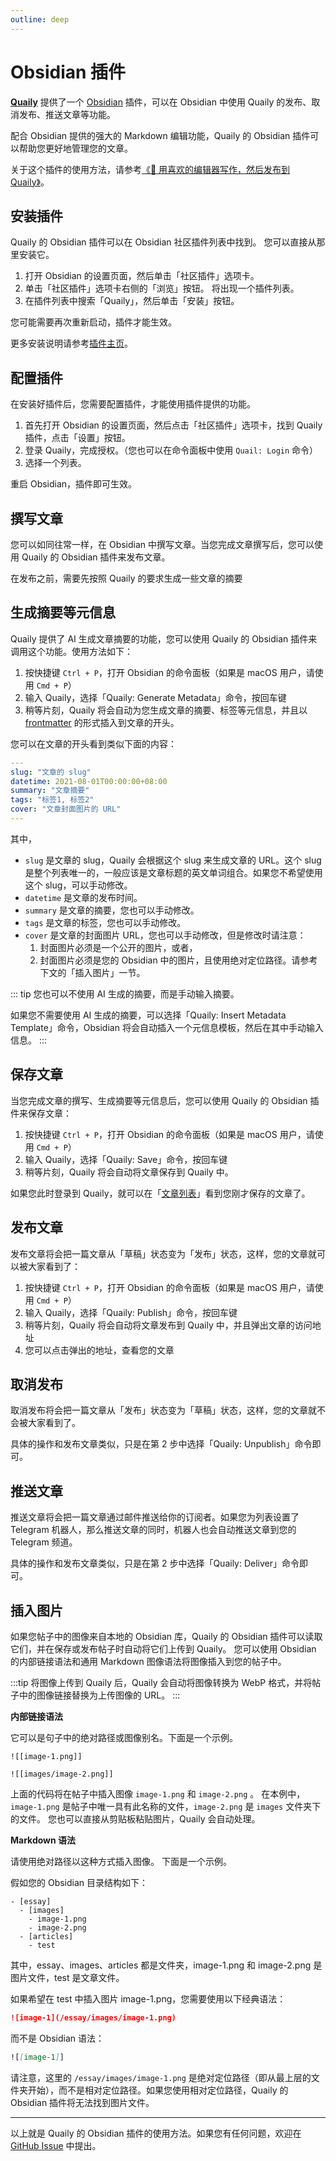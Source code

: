 ```yaml
---
outline: deep
---
```


# Obsidian 插件

**[Quaily](https://quaily.com "Quaily Official Website")** 提供了一个 [Obsidian](https://obsidian.md/) 插件，可以在 Obsidian 中使用 Quaily 的发布、取消发布、推送文章等功能。

配合 Obsidian 提供的强大的 Markdown 编辑功能，Quaily 的 Obsidian 插件可以帮助您更好地管理您的文章。

关于这个插件的使用方法，请参考[《📝 用喜欢的编辑器写作，然后发布到 Quaily》](https://quaily.com/quail-zh/p/write-with-favorite-editor-and-publish-to-quaily)。

## 安装插件

Quaily 的 Obsidian 插件可以在 Obsidian 社区插件列表中找到。 您可以直接从那里安装它。

1. 打开 Obsidian 的设置页面，然后单击「社区插件」选项卡。
2. 单击「社区插件」选项卡右侧的「浏览」按钮。 将出现一个插件列表。
3. 在插件列表中搜索「Quaily」，然后单击「安装」按钮。

您可能需要再次重新启动，插件才能生效。

更多安装说明请参考[插件主页](https://github.com/quail-ink/obsidian-quail)。

## 配置插件

在安装好插件后，您需要配置插件，才能使用插件提供的功能。

1. 首先打开 Obsidian 的设置页面，然后点击「社区插件」选项卡，找到 Quaily 插件，点击「设置」按钮。
2. 登录 Quaily，完成授权。（您也可以在命令面板中使用 `Quail: Login` 命令）
3. 选择一个列表。

重启 Obsidian，插件即可生效。

## 撰写文章

您可以如同往常一样，在 Obsidian 中撰写文章。当您完成文章撰写后，您可以使用 Quaily 的 Obsidian 插件来发布文章。

在发布之前，需要先按照 Quaily 的要求生成一些文章的摘要

## 生成摘要等元信息

Quaily 提供了 AI 生成文章摘要的功能，您可以使用 Quaily 的 Obsidian 插件来调用这个功能。使用方法如下：

1. 按快捷键 `Ctrl + P`，打开 Obsidian 的命令面板（如果是 macOS 用户，请使用 `Cmd + P`）
2. 输入 Quaily，选择「Quaily: Generate Metadata」命令，按回车键
3. 稍等片刻，Quaily 将会自动为您生成文章的摘要、标签等元信息，并且以 [frontmatter](https://jekyllrb.com/docs/front-matter/) 的形式插入到文章的开头。

您可以在文章的开头看到类似下面的内容：

```yaml
---
slug: "文章的 slug"
datetime: 2021-08-01T00:00:00+08:00
summary: "文章摘要"
tags: "标签1, 标签2"
cover: "文章封面图片的 URL"
---
```

其中，

- `slug` 是文章的 slug，Quaily 会根据这个 slug 来生成文章的 URL。这个 slug 是整个列表唯一的，一般应该是文章标题的英文单词组合。如果您不希望使用这个 slug，可以手动修改。
- `datetime` 是文章的发布时间。
- `summary` 是文章的摘要，您也可以手动修改。
- `tags` 是文章的标签，您也可以手动修改。
- `cover` 是文章的封面图片 URL，您也可以手动修改，但是修改时请注意：
  1. 封面图片必须是一个公开的图片，或者，
  2. 封面图片必须是您的 Obsidian 中的图片，且使用绝对定位路径。请参考下文的「插入图片」一节。

::: tip
您也可以不使用 AI 生成的摘要，而是手动输入摘要。

如果您不需要使用 AI 生成的摘要，可以选择「Quaily: Insert Metadata Template」命令，Obsidian 将会自动插入一个元信息模板，然后在其中手动输入信息。
:::

## 保存文章

当您完成文章的撰写、生成摘要等元信息后，您可以使用 Quaily 的 Obsidian 插件来保存文章：

1. 按快捷键 `Ctrl + P`，打开 Obsidian 的命令面板（如果是 macOS 用户，请使用 `Cmd + P`）
2. 输入 Quaily，选择「Quaily: Save」命令，按回车键
3. 稍等片刻，Quaily 将会自动将文章保存到 Quaily 中。

如果您此时登录到 Quaily，就可以在「[文章列表](https://quaily.com/dashboard)」看到您刚才保存的文章了。

## 发布文章

发布文章将会把一篇文章从「草稿」状态变为「发布」状态，这样，您的文章就可以被大家看到了：

1. 按快捷键 `Ctrl + P`，打开 Obsidian 的命令面板（如果是 macOS 用户，请使用 `Cmd + P`）
2. 输入 Quaily，选择「Quaily: Publish」命令，按回车键
3. 稍等片刻，Quaily 将会自动将文章发布到 Quaily 中，并且弹出文章的访问地址
4. 您可以点击弹出的地址，查看您的文章

## 取消发布

取消发布将会把一篇文章从「发布」状态变为「草稿」状态，这样，您的文章就不会被大家看到了。

具体的操作和发布文章类似，只是在第 2 步中选择「Quaily: Unpublish」命令即可。

## 推送文章

推送文章将会把一篇文章通过邮件推送给你的订阅者。如果您为列表设置了 Telegram 机器人，那么推送文章的同时，机器人也会自动推送文章到您的 Telegram 频道。

具体的操作和发布文章类似，只是在第 2 步中选择「Quaily: Deliver」命令即可。

## 插入图片

如果您帖子中的图像来自本地的 Obsidian 库，Quaily 的 Obsidian 插件可以读取它们，并在保存或发布帖子时自动将它们上传到 Quaily。
您可以使用 Obsidian 的内部链接语法和通用 Markdown 图像语法将图像插入到您的帖子中。

:::tip
将图像上传到 Quaily 后，Quaily 会自动将图像转换为 WebP 格式，并将帖子中的图像链接替换为上传图像的 URL。
:::

**内部链接语法**

它可以是句子中的绝对路径或图像别名。下面是一个示例。

```
![[image-1.png]]

![[images/image-2.png]]
```

上面的代码将在帖子中插入图像 `image-1.png` 和 `image-2.png` 。 在本例中，`image-1.png` 是帖子中唯一具有此名称的文件，`image-2.png` 是 `images` 文件夹下的文件。
您也可以直接从剪贴板粘贴图片，Quaily 会自动处理。

**Markdown 语法**

请使用绝对路径以这种方式插入图像。 下面是一个示例。

假如您的 Obsidian 目录结构如下：

```
- [essay]
  - [images]
    - image-1.png
    - image-2.png
  - [articles]
    - test
```

其中，essay、images、articles 都是文件夹，image-1.png 和 image-2.png 是图片文件，test 是文章文件。

如果希望在 test 中插入图片 image-1.png，您需要使用以下经典语法：

```markdown
![image-1](/essay/images/image-1.png)
```

而不是 Obsidian 语法：

```markdown
![[image-1]]
```

请注意，这里的 `/essay/images/image-1.png` 是绝对定位路径（即从最上层的文件夹开始），而不是相对定位路径。如果您使用相对定位路径，Quaily 的 Obsidian 插件将无法找到图片文件。

---

以上就是 Quaily 的 Obsidian 插件的使用方法。如果您有任何问题，欢迎在 [GitHub Issue](https://github.com/quail-ink/obsidian-quail/issues) 中提出。
